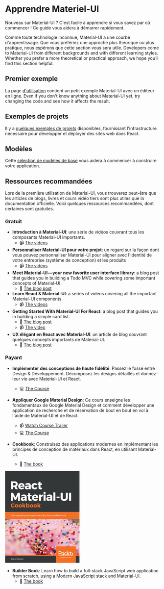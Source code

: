 # Apprendre Materiel-UI

<p class="description">Nouveau sur Material-UI ? C'est facile à apprendre si vous savez par où commencer ! Ce guide vous aidera à démarrer rapidement.</p>

Comme toute technologie inconnue, Material-UI a une courbe d'apprentissage. Que vous préfériez une approche plus théorique ou plus pratique, nous espérons que cette section vous sera utile. Developers come to Material-UI from different backgrounds and with different learning styles. Whether you prefer a more theoretical or practical approach, we hope you’ll find this section helpful.

## Premier exemple

La page [d'utilisation](/getting-started/usage/#quick-start) contient un petit exemple Material-UI avec un éditeur en ligne. Even if you don't know anything about Material-UI yet, try changing the code and see how it affects the result.

## Exemples de projets

Il y a [quelques exemples de projets](/getting-started/example-projects/) disponibles, fournissant l'infrastructure nécessaire pour développer et déployer des sites web dans React.

## Modèles

Cette [sélection de modèles de base](/getting-started/templates/) vous aidera à commencer à construire votre application.

## Ressources recommandées

Lors de la première utilisation de Material-UI, vous trouverez peut-être que les articles de blogs, livres et cours vidéo tiers sont plus utiles que la documentation officielle. Voici quelques ressources recommandées, dont certaines sont gratuites.

### Gratuit

- **Introduction à Material-UI**: une série de vidéos couvrant tous les composants Material-UI importants.
  - 📹 [The videos](https://www.youtube.com/watch?v=pHclLuRolzE&list=PLQg6GaokU5CwiVmsZ0d_9Zsg_DnIP_xwr)
- **Personnaliser Material-UI pour votre projet**: un regard sur la façon dont vous pouvez personnaliser Material-UI pour aligner avec l'identité de votre entreprise (système de conception) et les produits
  - 📹 [The videos](https://www.youtube.com/watch?v=bDkB3LoQKxs)
- **Meet Material-UI — your new favorite user interface library**: a blog post that guides you in building a Todo MVC while covering some important concepts of Material-UI.
  - 📝 [The blog post](https://medium.freecodecamp.org/meet-your-material-ui-your-new-favorite-user-interface-library-6349a1c88a8c)
- **Learn React & Material-UI**: a series of videos covering all the important Material-UI components.
  - 📹 [The videos](https://www.youtube.com/watch?v=xm4LX5fJKZ8&list=PLcCp4mjO-z98WAu4sd0eVha1g-NMfzHZk)
- **Getting Started With Material-UI For React**: a blog post that guides you in building a simple card list.
  - 📝 [The blog post](https://medium.com/codingthesmartway-com-blog/getting-started-with-material-ui-for-react-material-design-for-react-364b2688b555)
  - 📹 [The video](https://www.youtube.com/watch?v=PWadEeOuv5o)
- **UX élégant en React avec Material-UI**: un article de blog couvrant quelques concepts importants de Material-UI.
  - 📝 [The blog post](https://alligator.io/react/material-ui/)

### Payant

- **Implémenter des conceptions de haute fidélité**: Passez le fossé entre Design & Développement. Décomposez les designs détaillés et donnez-leur vie avec Material-UI et React.

  - 💻 [The Course](https://click.linksynergy.com/deeplink?id=IVuPfk1F/Ow&mid=39197&murl=https%3A%2F%2Fwww.udemy.com%2Fcourse%2Fimplement-high-fidelity-designs-with-material-ui-and-reactjs%2F)

- **Appliquer Google Material Design**: Ce cours enseigne les fondamentaux de Google Material Design et comment développer une application de recherche et de réservation de bout en bout en vol à l'aide de Material-UI et de React.

  - 📹 [Watch Course Trailer](https://www.youtube.com/watch?v=hhZ6yFvCWho)
  - 💻 [The Course](https://bonsaiilabs.com/courseDetail/material-ui-with-react)

- **Cookbook**: Construisez des applications modernes en implémentant les principes de conception de matériaux dans React, en utilisant Material-UI.
  - 📘 [The book](https://www.amazon.com/gp/product/1789615224/)

[![cookbook](/static/blog/material-ui-v4-is-out/cookbook.png)](https://www.amazon.com/gp/product/1789615224/)

- **Builder Book**: Learn how to build a full-stack JavaScript web application from scratch, using a Modern JavaScript stack and Material-UI.
  - 📘 [The book](https://builderbook.org/book)
